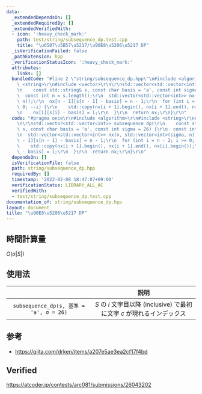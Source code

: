 ```yaml
---
data:
  _extendedDependsOn: []
  _extendedRequiredBy: []
  _extendedVerifiedWith:
  - icon: ':heavy_check_mark:'
    path: test/string/subsequence_dp.test.cpp
    title: "\u6587\u5B57\u5217/\u90E8\u5206\u5217 DP"
  _isVerificationFailed: false
  _pathExtension: hpp
  _verificationStatusIcon: ':heavy_check_mark:'
  attributes:
    links: []
  bundledCode: "#line 2 \"string/subsequence_dp.hpp\"\n#include <algorithm>\r\n#include\
    \ <string>\r\n#include <vector>\r\n\r\nstd::vector<std::vector<int>> subsequence_dp(\r\
    \n    const std::string& s, const char basis = 'a', const int sigma = 26) {\r\n\
    \  const int n = s.length();\r\n  std::vector<std::vector<int>> nx(n, std::vector<int>(sigma,\
    \ n));\r\n  nx[n - 1][s[n - 1] - basis] = n - 1;\r\n  for (int i = n - 2; i >=\
    \ 0; --i) {\r\n    std::copy(nx[i + 1].begin(), nx[i + 1].end(), nx[i].begin());\r\
    \n    nx[i][s[i] - basis] = i;\r\n  }\r\n  return nx;\r\n}\r\n"
  code: "#pragma once\r\n#include <algorithm>\r\n#include <string>\r\n#include <vector>\r\
    \n\r\nstd::vector<std::vector<int>> subsequence_dp(\r\n    const std::string&\
    \ s, const char basis = 'a', const int sigma = 26) {\r\n  const int n = s.length();\r\
    \n  std::vector<std::vector<int>> nx(n, std::vector<int>(sigma, n));\r\n  nx[n\
    \ - 1][s[n - 1] - basis] = n - 1;\r\n  for (int i = n - 2; i >= 0; --i) {\r\n\
    \    std::copy(nx[i + 1].begin(), nx[i + 1].end(), nx[i].begin());\r\n    nx[i][s[i]\
    \ - basis] = i;\r\n  }\r\n  return nx;\r\n}\r\n"
  dependsOn: []
  isVerificationFile: false
  path: string/subsequence_dp.hpp
  requiredBy: []
  timestamp: '2022-02-08 18:47:07+09:00'
  verificationStatus: LIBRARY_ALL_AC
  verifiedWith:
  - test/string/subsequence_dp.test.cpp
documentation_of: string/subsequence_dp.hpp
layout: document
title: "\u90E8\u5206\u5217 DP"
---
```



## 時間計算量

$O(\sigma \lvert S \rvert)$


## 使用法

||説明|
|:--:|:--:|
|`subsequence_dp(s, 基準 = 'a', σ = 26)`|$S$ の $i$ 文字目以降 (inclusive) で最初に文字 $c$ が現れるインデックス|


## 参考

- https://qiita.com/drken/items/a207e5ae3ea2cf17f4bd


## Verified

https://atcoder.jp/contests/arc081/submissions/26043202
